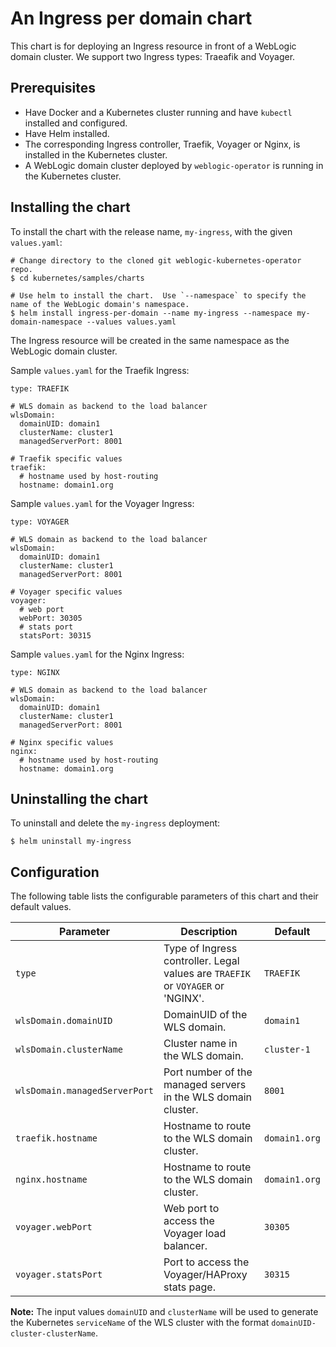 # An Ingress per domain chart
This chart is for deploying an Ingress resource in front of a WebLogic domain cluster. We support two Ingress types: Traeafik and Voyager.

## Prerequisites
- Have Docker and a Kubernetes cluster running and have `kubectl` installed and configured.
- Have Helm installed.
- The corresponding Ingress controller, Traefik, Voyager or Nginx, is installed in the Kubernetes cluster.
- A WebLogic domain cluster deployed by `weblogic-operator` is running in the Kubernetes cluster.

## Installing the chart

To install the chart with the release name, `my-ingress`, with the given `values.yaml`:
```
# Change directory to the cloned git weblogic-kubernetes-operator repo.
$ cd kubernetes/samples/charts

# Use helm to install the chart.  Use `--namespace` to specify the name of the WebLogic domain's namespace.
$ helm install ingress-per-domain --name my-ingress --namespace my-domain-namespace --values values.yaml
```
The Ingress resource will be created in the same namespace as the WebLogic domain cluster.

Sample `values.yaml` for the Traefik Ingress:
```
type: TRAEFIK

# WLS domain as backend to the load balancer
wlsDomain:
  domainUID: domain1
  clusterName: cluster1
  managedServerPort: 8001

# Traefik specific values
traefik:
  # hostname used by host-routing
  hostname: domain1.org
```

Sample `values.yaml` for the Voyager Ingress:
```
type: VOYAGER

# WLS domain as backend to the load balancer
wlsDomain:
  domainUID: domain1
  clusterName: cluster1  
  managedServerPort: 8001

# Voyager specific values
voyager:
  # web port
  webPort: 30305
  # stats port
  statsPort: 30315
```

Sample `values.yaml` for the Nginx Ingress:
```
type: NGINX

# WLS domain as backend to the load balancer
wlsDomain:
  domainUID: domain1
  clusterName: cluster1
  managedServerPort: 8001

# Nginx specific values
nginx:
  # hostname used by host-routing
  hostname: domain1.org
```

## Uninstalling the chart
To uninstall and delete the `my-ingress` deployment:
```
$ helm uninstall my-ingress
```
## Configuration
The following table lists the configurable parameters of this chart and their default values.

| Parameter | Description | Default |
| --- | --- | --- |
| `type` | Type of Ingress controller. Legal values are `TRAEFIK` or `VOYAGER` or 'NGINX'. | `TRAEFIK` |
| `wlsDomain.domainUID` | DomainUID of the WLS domain. | `domain1` |
| `wlsDomain.clusterName` | Cluster name in the WLS domain. | `cluster-1` |
| `wlsDomain.managedServerPort` | Port number of the managed servers in the WLS domain cluster. | `8001` |
| `traefik.hostname` | Hostname to route to the WLS domain cluster. | `domain1.org` |
| `nginx.hostname` | Hostname to route to the WLS domain cluster. | `domain1.org` |
| `voyager.webPort` | Web port to access the Voyager load balancer. | `30305` |
| `voyager.statsPort` | Port to access the Voyager/HAProxy stats page. | `30315` |

**Note:** The input values `domainUID` and `clusterName` will be used to generate the Kubernetes `serviceName` of the WLS cluster with the format `domainUID-cluster-clusterName`.
